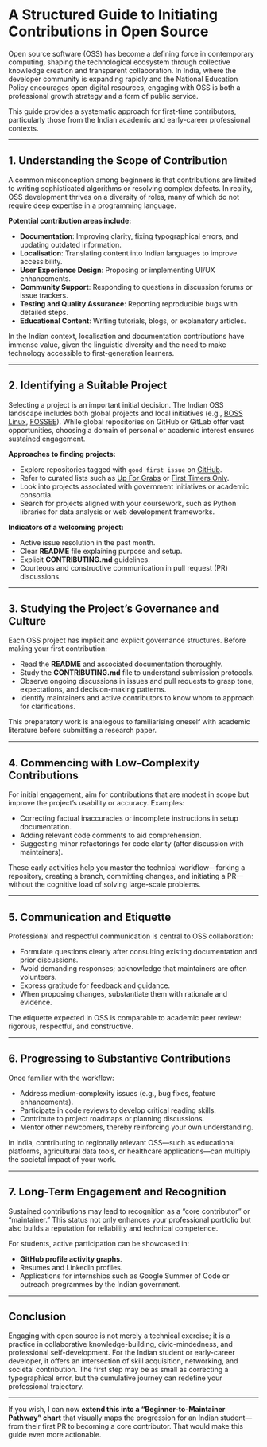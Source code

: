 # A Structured Guide to Initiating Contributions in Open Source

Open source software (OSS) has become a defining force in contemporary computing, shaping the technological ecosystem through collective knowledge creation and transparent collaboration. In India, where the developer community is expanding rapidly and the National Education Policy encourages open digital resources, engaging with OSS is both a professional growth strategy and a form of public service.

This guide provides a systematic approach for first-time contributors, particularly those from the Indian academic and early-career professional contexts.

---

## 1. Understanding the Scope of Contribution

A common misconception among beginners is that contributions are limited to writing sophisticated algorithms or resolving complex defects. In reality, OSS development thrives on a diversity of roles, many of which do not require deep expertise in a programming language.

**Potential contribution areas include:**

* **Documentation**: Improving clarity, fixing typographical errors, and updating outdated information.
* **Localisation**: Translating content into Indian languages to improve accessibility.
* **User Experience Design**: Proposing or implementing UI/UX enhancements.
* **Community Support**: Responding to questions in discussion forums or issue trackers.
* **Testing and Quality Assurance**: Reporting reproducible bugs with detailed steps.
* **Educational Content**: Writing tutorials, blogs, or explanatory articles.

In the Indian context, localisation and documentation contributions have immense value, given the linguistic diversity and the need to make technology accessible to first-generation learners.

---

## 2. Identifying a Suitable Project

Selecting a project is an important initial decision. The Indian OSS landscape includes both global projects and local initiatives (e.g., [BOSS Linux](https://www.bosslinux.in/), [FOSSEE](https://fossee.in/)). While global repositories on GitHub or GitLab offer vast opportunities, choosing a domain of personal or academic interest ensures sustained engagement.

**Approaches to finding projects:**

* Explore repositories tagged with `good first issue` on [GitHub](https://github.com/topics/good-first-issue).
* Refer to curated lists such as [Up For Grabs](https://up-for-grabs.net/) or [First Timers Only](https://www.firsttimersonly.com/).
* Look into projects associated with government initiatives or academic consortia.
* Search for projects aligned with your coursework, such as Python libraries for data analysis or web development frameworks.

**Indicators of a welcoming project:**

* Active issue resolution in the past month.
* Clear **README** file explaining purpose and setup.
* Explicit **CONTRIBUTING.md** guidelines.
* Courteous and constructive communication in pull request (PR) discussions.

---

## 3. Studying the Project’s Governance and Culture

Each OSS project has implicit and explicit governance structures. Before making your first contribution:

* Read the **README** and associated documentation thoroughly.
* Study the **CONTRIBUTING.md** file to understand submission protocols.
* Observe ongoing discussions in issues and pull requests to grasp tone, expectations, and decision-making patterns.
* Identify maintainers and active contributors to know whom to approach for clarifications.

This preparatory work is analogous to familiarising oneself with academic literature before submitting a research paper.

---

## 4. Commencing with Low-Complexity Contributions

For initial engagement, aim for contributions that are modest in scope but improve the project’s usability or accuracy. Examples:

* Correcting factual inaccuracies or incomplete instructions in setup documentation.
* Adding relevant code comments to aid comprehension.
* Suggesting minor refactorings for code clarity (after discussion with maintainers).

These early activities help you master the technical workflow—forking a repository, creating a branch, committing changes, and initiating a PR—without the cognitive load of solving large-scale problems.

---

## 5. Communication and Etiquette

Professional and respectful communication is central to OSS collaboration:

* Formulate questions clearly after consulting existing documentation and prior discussions.
* Avoid demanding responses; acknowledge that maintainers are often volunteers.
* Express gratitude for feedback and guidance.
* When proposing changes, substantiate them with rationale and evidence.

The etiquette expected in OSS is comparable to academic peer review: rigorous, respectful, and constructive.

---

## 6. Progressing to Substantive Contributions

Once familiar with the workflow:

* Address medium-complexity issues (e.g., bug fixes, feature enhancements).
* Participate in code reviews to develop critical reading skills.
* Contribute to project roadmaps or planning discussions.
* Mentor other newcomers, thereby reinforcing your own understanding.

In India, contributing to regionally relevant OSS—such as educational platforms, agricultural data tools, or healthcare applications—can multiply the societal impact of your work.

---

## 7. Long-Term Engagement and Recognition

Sustained contributions may lead to recognition as a “core contributor” or “maintainer.” This status not only enhances your professional portfolio but also builds a reputation for reliability and technical competence.

For students, active participation can be showcased in:

* **GitHub profile activity graphs**.
* Resumes and LinkedIn profiles.
* Applications for internships such as Google Summer of Code or outreach programmes by the Indian government.

---

## Conclusion

Engaging with open source is not merely a technical exercise; it is a practice in collaborative knowledge-building, civic-mindedness, and professional self-development. For the Indian student or early-career developer, it offers an intersection of skill acquisition, networking, and societal contribution. The first step may be as small as correcting a typographical error, but the cumulative journey can redefine your professional trajectory.

---

If you wish, I can now **extend this into a “Beginner-to-Maintainer Pathway” chart** that visually maps the progression for an Indian student—from their first PR to becoming a core contributor. That would make this guide even more actionable.
